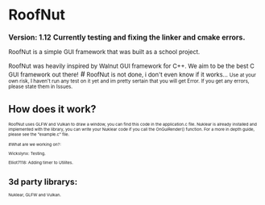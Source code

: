 ﻿# RoofNut
 **Version: 1.12**
 **Currently testing and fixing the linker and cmake errors.**
 
 <small>RoofNut is a simple GUI framework that was built as a school project.
</small>

 <small>RoofNut was heavily inspired by Walnut GUI framework for C++.
 We aim to be the best C GUI framework out there!</small>
#<small> RoofNut is not done, i don't even know if it works... <small>
Use at your own risk, I haven't run any test on it yet and im pretty sertain that you will get Error. If you get any errors, please state them in Issues. 
# How does it work?
<small> RoofNut uses GLFW and Vulkan to draw a window, you can find this code in the application.c file.
Nuklear is already installed and implemented with the library, you can write your Nuklear code if you call the OnGuiRender() function.
For a more in depth guide, please see the "example.c" file.

#What are we working on?:

Wickslynx: Testing.

Elliot7118: Adding timer to Utilites.
# 3d party librarys:
Nuklear, GLFW and Vulkan.

